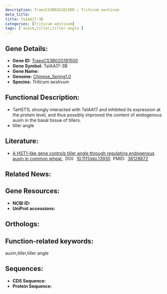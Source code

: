 ```yaml
---
description: TraesCS3B02G181500 ; Triticum aestivum
meta_title:
title: TaIAA17-3B
categories: [Triticum aestivum]
tags: [ auxin,tiller,tiller angle ]
---
```


## Gene Details:
- **Gene ID:**	[TraesCS3B02G181500]()
- **Gene Symbol:** TaIAA17-3B
- **Gene Name:** 
- **Genome:** [Chinese_Spring1.0]()
- **Species:** *Triticum aestivum*

## Functional Description:
   - TaHST1L strongly interacted with TaIAA17 and inhibited its expression at the protein level, and thus possibly improved the content of endogenous auxin in the basal tissue of tillers.
   - tiller  angle

## Literature:
   - [A HST1-like gene controls tiller angle through regulating endogenous auxin in common wheat.]( https://onlinelibrary.wiley.com/doi/10.1111/pbi.13930)&nbsp;&nbsp;DOI:&nbsp;&nbsp;[10.1111/pbi.13930](https://onlinelibrary.wiley.com/doi/10.1111/pbi.13930)&nbsp;&nbsp;PMID:&nbsp;&nbsp;[36128872](https://pubmed.ncbi.nlm.nih.gov/36128872/)

## Related News:

## Gene Resources:
- **NCBI ID:** [](https://www.ncbi.nlm.nih.gov/gene/?term=)
- **UniProt accessions:** [](https://www.uniprot.org/uniprotkb//entry)

## Orthologs:

## Function-related keywords:
auxin,tiller,tiller angle

## Sequences:
- **CDS Sequence:**
- **Protein Sequence:**
